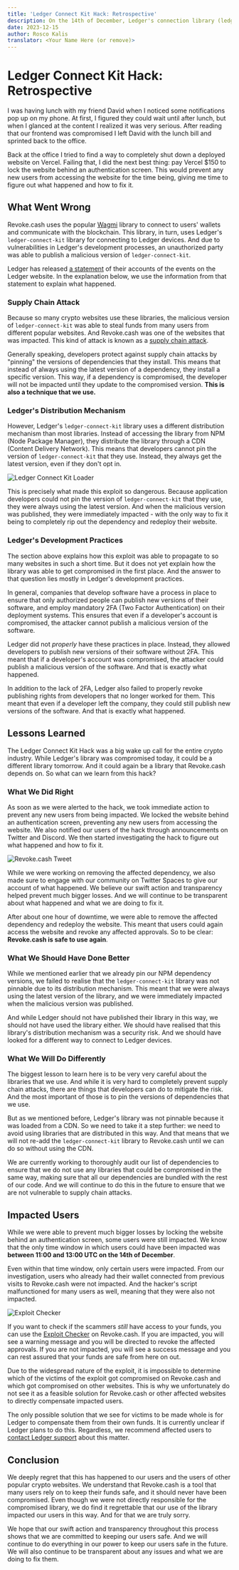 ```yaml
---
title: 'Ledger Connect Kit Hack: Retrospective'
description: On the 14th of December, Ledger's connection library (ledger-connect-kit) was compromised. This impacted many websites in the crypto space, including Revoke.cash. We dive into the cause and lessons learned.
date: 2023-12-15
author: Rosco Kalis
translator: <Your Name Here (or remove)>
---
```


# Ledger Connect Kit Hack: Retrospective

I was having lunch with my friend David when I noticed some notifications pop up on my phone. At first, I figured they could wait until after lunch, but when I glanced at the content I realized it was very serious. After reading that our frontend was compromised I left David with the lunch bill and sprinted back to the office.

Back at the office I tried to find a way to completely shut down a deployed website on Vercel. Failing that, I did the next best thing: pay Vercel $150 to lock the website behind an authentication screen. This would prevent any new users from accessing the website for the time being, giving me time to figure out what happened and how to fix it.

## What Went Wrong

Revoke.cash uses the popular [Wagmi](https://wagmi.sh/) library to connect to users' wallets and communicate with the blockchain. This library, in turn, uses Ledger's `ledger-connect-kit` library for connecting to Ledger devices. And due to vulnerabilities in Ledger's development processes, an unauthorized party was able to publish a malicious version of `ledger-connect-kit`.

Ledger has released [a statement](https://www.ledger.com/blog/a-letter-from-ledger-chairman-ceo-pascal-gauthier-regarding-ledger-connect-kit-exploit) of their accounts of the events on the Ledger website. In the explanation below, we use the information from that statement to explain what happened.

### Supply Chain Attack

Because so many crypto websites use these libraries, the malicious version of `ledger-connect-kit` was able to steal funds from many users from different popular websites. And Revoke.cash was one of the websites that was impacted. This kind of attack is known as a [supply chain attack](https://en.wikipedia.org/wiki/Supply_chain_attack).

Generally speaking, developers protect against supply chain attacks by "pinning" the versions of dependencies that they install. This means that instead of always using the latest version of a dependency, they install a specific version. This way, if a dependency is compromised, the developer will not be impacted until they update to the compromised version. **This is also a technique that we use.**

### Ledger's Distribution Mechanism

However, Ledger's `ledger-connect-kit` library uses a different distribution mechanism than most libraries. Instead of accessing the library from NPM (Node Package Manager), they distribute the library through a CDN (Content Delivery Network). This means that developers cannot pin the version of `ledger-connect-kit` that they use. Instead, they always get the latest version, even if they don't opt in.

![Ledger Connect Kit Loader](/assets/images/blog/2023/ledger-connect-kit-hack-retrospective/connect-kit-loader.png)

This is precisely what made this exploit so dangerous. Because application developers could not pin the version of `ledger-connect-kit` that they use, they were always using the latest version. And when the malicious version was published, they were immediately impacted - with the only way to fix it being to completely rip out the dependency and redeploy their website.

### Ledger's Development Practices

The section above explains how this exploit was able to propagate to so many websites in such a short time. But it does not yet explain how the library was able to get compromised in the first place. And the answer to that question lies mostly in Ledger's development practices.

In general, companies that develop software have a process in place to ensure that only authorized people can publish new versions of their software, and employ mandatory 2FA (Two Factor Authentication) on their deployment systems. This ensures that even if a developer's account is compromised, the attacker cannot publish a malicious version of the software.

Ledger did not _properly_ have these practices in place. Instead, they allowed developers to publish new versions of their software without 2FA. This meant that if a developer's account was compromised, the attacker could publish a malicious version of the software. And that is exactly what happened.

In addition to the lack of 2FA, Ledger also failed to properly revoke publishing rights from developers that no longer worked for them. This meant that even if a developer left the company, they could still publish new versions of the software. And that is exactly what happened.

## Lessons Learned

The Ledger Connect Kit Hack was a big wake up call for the entire crypto industry. While Ledger's library was compromised today, it could be a different library tomorrow. And it could again be a library that Revoke.cash depends on. So what can we learn from this hack?

### What We Did Right

As soon as we were alerted to the hack, we took immediate action to prevent any new users from being impacted. We locked the website behind an authentication screen, preventing any new users from accessing the website. We also notified our users of the hack through announcements on Twitter and Discord. We then started investigating the hack to figure out what happened and how to fix it.

![Revoke.cash Tweet](/assets/images/blog/2023/ledger-connect-kit-hack-retrospective/revokecash-tweet.png)

While we were working on removing the affected dependency, we also made sure to engage with our community on Twitter Spaces to give our account of what happened. We believe our swift action and transparency helped prevent much bigger losses. And we will continue to be transparent about what happened and what we are doing to fix it.

After about one hour of downtime, we were able to remove the affected dependency and redeploy the website. This meant that users could again access the website and revoke any affected approvals. So to be clear: **Revoke.cash is safe to use again**.

### What We Should Have Done Better

While we mentioned earlier that we already pin our NPM dependency versions, we failed to realise that the `ledger-connect-kit` library was not pinnable due to its distribution mechanism. This meant that we were always using the latest version of the library, and we were immediately impacted when the malicious version was published.

And while Ledger should not have published their library in this way, we should not have used the library either. We should have realised that this library's distribution mechanism was a security risk. And we should have looked for a different way to connect to Ledger devices.

### What We Will Do Differently

The biggest lesson to learn here is to be very very careful about the libraries that we use. And while it is very hard to completely prevent supply chain attacks, there are things that developers can do to mitigate the risk. And the most important of those is to pin the versions of dependencies that we use.

But as we mentioned before, Ledger's library was not pinnable because it was loaded from a CDN. So we need to take it a step further: we need to avoid using libraries that are distributed in this way. And that means that we will not re-add the `ledger-connect-kit` library to Revoke.cash until we can do so without using the CDN.

We are currently working to thoroughly audit our list of dependencies to ensure that we do not use any libraries that could be compromised in the same way, making sure that all our dependencies are bundled with the rest of our code. And we will continue to do this in the future to ensure that we are not vulnerable to supply chain attacks.

## Impacted Users

While we were able to prevent much bigger losses by locking the website behind an authentication screen, some users were still impacted. We know that the only time window in which users could have been impacted was **between 11:00 and 13:00 UTC on the 14th of December**.

Even within that time window, only certain users were impacted. From our investigation, users who already had their wallet connected from previous visits to Revoke.cash were not impacted. And the hacker's script malfunctioned for many users as well, meaning that they were also not impacted.

![Exploit Checker](/assets/images/blog/2023/ledger-connect-kit-hack-retrospective/exploit-checker.png)

If you want to check if the scammers _still_ have access to your funds, you can use the [Exploit Checker](/exploits/ledger-connect-kit) on Revoke.cash. If you are impacted, you will see a warning message and you will be directed to revoke the affected approvals. If you are not impacted, you will see a success message and you can rest assured that your funds are safe from here on out.

Due to the widespread nature of the exploit, it is impossible to determine which of the victims of the exploit got compromised on Revoke.cash and which got compromised on other websites. This is why we unfortunately do not see it as a feasible solution for Revoke.cash or other affected websites to directly compensate impacted users.

The only possible solution that we see for victims to be made whole is for Ledger to compensate them from their own funds. It is currently unclear if Ledger plans to do this. Regardless, we recommend affected users to [contact Ledger support](https://support.ledger.com/hc/en-us/articles/4423020306705-Contact-Us?support=true) about this matter.

## Conclusion

We deeply regret that this has happened to our users and the users of other popular crypto websites. We understand that Revoke.cash is a tool that many users rely on to keep their funds safe, and it should never have been compromised. Even though we were not directly responsible for the compromised library, we do find it regrettable that our use of the library impacted our users in this way. And for that we are truly sorry.

We hope that our swift action and transparency throughout this process shows that we are committed to keeping our users safe. And we will continue to do everything in our power to keep our users safe in the future. We will also continue to be transparent about any issues and what we are doing to fix them.
